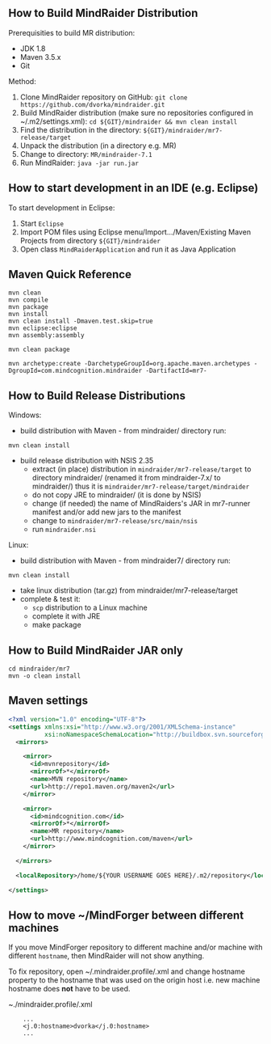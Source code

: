 How to Build MindRaider Distribution
-------------------------------------
Prerequisities to build MR distribution:

* JDK 1.8
* Maven 3.5.x
* Git

Method:

1. Clone MindRaider repository on GitHub: 
   `git clone https://github.com/dvorka/mindraider.git`
2. Build MindRaider distribution (make sure no repositories configured in ~/.m2/settings.xml):
   `cd ${GIT}/mindraider && mvn clean install`
3. Find the distribution in the directory:
   `${GIT}/mindraider/mr7-release/target`
4. Unpack the distribution (in a directory e.g. MR)
5. Change to directory:
   `MR/mindraider-7.1`
6. Run MindRaider:
   `java -jar run.jar`



How to start development in an IDE (e.g. Eclipse)
-------------------------------------------------

To start development in Eclipse:

1. Start `Eclipse`
2. Import POM files using Eclipse menu/Import.../Maven/Existing Maven Projects
   from directory `${GIT}/mindraider`
3. Open class `MindRaiderApplication` and run it as Java Application



Maven Quick Reference
---------------------
```
mvn clean
mvn compile
mvn package
mvn install
mvn clean install -Dmaven.test.skip=true
mvn eclipse:eclipse
mvn assembly:assembly

mvn clean package

mvn archetype:create -DarchetypeGroupId=org.apache.maven.archetypes -DgroupId=com.mindcognition.mindraider -DartifactId=mr7-
```



How to Build Release Distributions
----------------------------------

Windows:

* build distribution with Maven - from mindraider/ directory run:
```
mvn clean install
```
* build release distribution with NSIS 2.35
  *  extract (in place) distribution in `mindraider/mr7-release/target` to 
     directory mindraider/ (renamed it from mindraider-7.x/ to mindraider/)
     thus it is `mindraider/mr7-release/target/mindraider`
  * do not copy JRE to mindraider/ (it is done by NSIS)
  * change (if needed) the name of MindRaiders's JAR in mr7-runner manifest
    and/or add new jars to the manifest 
  * change to `mindraider/mr7-release/src/main/nsis`
  * run `mindraider.nsi`

Linux:
* build distribution with Maven - from mindraider7/ directory run:
```
mvn clean install
```
* take linux distribution (tar.gz) from mindraider/mr7-release/target
* complete & test it:
  * `scp` distribution to a Linux machine
  * complete it with JRE
  * make package



How to Build MindRaider JAR only
--------------------------------
```
cd mindraider/mr7
mvn -o clean install
```



Maven settings
--------------
```xml
<?xml version="1.0" encoding="UTF-8"?>
<settings xmlns:xsi="http://www.w3.org/2001/XMLSchema-instance" 
          xsi:noNamespaceSchemaLocation="http://buildbox.svn.sourceforge.net/svnroot/buildbox/trunk/common/maven/settings-1.0.0-nons.xsd">
  <mirrors>

    <mirror>
      <id>mvnrepository</id>
      <mirrorOf>*</mirrorOf>
      <name>MVN repository</name>
      <url>http://repo1.maven.org/maven2</url>
    </mirror>

    <mirror>
      <id>mindcognition.com</id>
      <mirrorOf>*</mirrorOf>
      <name>MR repository</name>
      <url>http://www.mindcognition.com/maven</url>
    </mirror>

  </mirrors>

  <localRepository>/home/${YOUR USERNAME GOES HERE}/.m2/repository</localRepository>

</settings>
```



How to move ~/MindForger between different machines
---------------------------------------------------
If you move MindForger repository to different machine and/or machine
with different `hostname`, then MindRaider will not show anything.

To fix repository, open ~/.mindraider.profile/<USERNAME>.xml and change hostname
property to the hostname that was used on the origin host i.e.
new machine hostname does **not** have to be used.

~./mindraider.profile/<USERNAME>.xml

```
    ...
    <j.0:hostname>dvorka</j.0:hostname>
    ...
```

